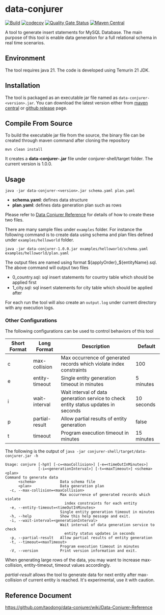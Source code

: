 # data-conjurer
[![Build](https://github.com/taodong/data-conjurer/actions/workflows/maven.yml/badge.svg)](https://github.com/taodong/data-conjurer/actions/workflows/maven.yml/badge.svg)
[![codecov](https://codecov.io/gh/taodong/data-conjurer/graph/badge.svg?token=O4AYAUHEI3)](https://codecov.io/gh/taodong/data-conjurer)
[![Quality Gate Status](https://sonarcloud.io/api/project_badges/measure?project=taodong_data-conjurer&metric=alert_status)](https://sonarcloud.io/summary/new_code?id=taodong_data-conjurer)
[![Maven Central](https://img.shields.io/badge/Maven_Central-v1.0.0-blue)](https://repo1.maven.org/maven2/io/github/taodong/data-conjurer/1.0.0/)

A tool to generate insert statements for MySQL Database. The main purpose of this tool is enable data generation for a full relational schema in real time scenarios.
## Environment
The tool requires java 21. The code is developed using Temurin 21 JDK.
## Installation
The tool is packaged as an executable jar file named as `data-conjurer-<version>.jar`. You can download the latest version either from [maven central](https://repo1.maven.org/maven2/io/github/taodong/data-conjurer/) or [github release](https://github.com/taodong/data-conjurer/releases) page.  
## Compile From Source
To build the executable jar file from the source, the binary file can be created through maven command after cloning the repository
```shell
mvn clean install
```
It creates a **data-conjurer-<version>.jar** file under conjurer-shell/target folder. The current version is 1.0.0.
## Usage
```shell
java -jar data-conjurer-<version>.jar schema.yaml plan.yaml 
```
- **schema.yaml**: defines data structure
- **plan.yaml**: defines data generation plan such as rows

Please refer to [Data Conjurer Reference](https://github.com/taodong/data-conjurer/wiki/Data-Conjurer-Reference) for details of how to create these two files.

There are many sample files under `examples` folder. For instance the following command is to create data using schema and plan files defined under `examples/helloworld` folder.
```shell
java -jar data-conjurer-1.0.0.jar examples/helloworld/schema.yaml examples/helloworld/plan.yaml
```
The output files are named using format ${applyOrder}_${entityName}.sql.
The above command will output two files
- 0_country.sql: sql insert statements for country table which should be applied first 
- 1_city.sql: sql insert statements for city table which should be applied after

For each run the tool will also create an `output.log` under current directory with any execution logs.
### Other Configurations
The following configurations can be used to control behaviors of this tool

| Short Format | Long Format    | Description                                                                        | Default    |
|--------------|----------------|------------------------------------------------------------------------------------|------------|
| c            | max-collision  | Max occurrence of generated records which violate index constraints                | 100        |
| e            | entity-timeout | Single entity generation timeout in minutes                                        | 5 minutes  |
| i            | wait-interval  | Wait interval of data generation service to check entity status updates in seconds | 10 seconds |
| p            | partial-result | Allow partial results of entity generation                                         | false      |
| t            | timeout        | Program execution timeout in minutes                                               | 15 minutes |

The following is the output of `java -jar conjurer-shell/target/data-conjurer.jar -h`
```shell
Usage: conjure [-hpV] [-c=<maxCollision>] [-e=<timeOutInMinutes>]
               [-i=<generationInterval>] [-t=<maxTimeout>] <schema> <plan>
Command to generate data
      <schema>           Data schema file
      <plan>             Data generation plan
  -c, --max-collision=<maxCollision>
                         Max occurrence of generated records which violate
                           index constraints for each entity
  -e, --entity-timeout=<timeOutInMinutes>
                         Single entity generation timeout in minutes
  -h, --help             Show this help message and exit.
  -i, --wait-interval=<generationInterval>
                         Wait interval of data generation service to check
                           entity status updates in seconds
  -p, --partial-result   Allow partial results of entity generation
  -t, --timeout=<maxTimeout>
                         Program execution timeout in minutes
  -V, --version          Print version information and exit.
```
When generating large rows of the data, you may want to increase max-collision, entity-timeout, timeout values accordingly.

*partial-result* allows the tool to generate data for next entity after max-collision of current entity is reached. It's experimental, use it with caution.

## Reference Document
https://github.com/taodong/data-conjurer/wiki/Data-Conjurer-Reference

